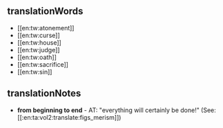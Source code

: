 ## translationWords

* [[en:tw:atonement]]
* [[en:tw:curse]]
* [[en:tw:house]]
* [[en:tw:judge]]
* [[en:tw:oath]]
* [[en:tw:sacrifice]]
* [[en:tw:sin]]

## translationNotes

* **from beginning to end** - AT: "everything will certainly be done!"  (See: [[:en:ta:vol2:translate:figs_merism]])
